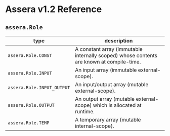 [//]: # (Project: Assera)
[//]: # (Version: v1.2)

# Assera v1.2 Reference

## `assera.Role`

type | description
--- | ---
`assera.Role.CONST` | A constant array (immutable internally scoped) whose contents are known at compile-time.
`assera.Role.INPUT` | An input array (immutable external-scope).
`assera.Role.INPUT_OUTPUT` | An input/output array (mutable external-scope).
`assera.Role.OUTPUT` | An output array (mutable external-scope) which is allocated at runtime.
`assera.Role.TEMP` | A temporary array (mutable internal-scope).

<div style="page-break-after: always;"></div>


